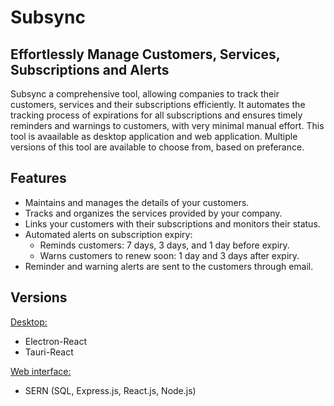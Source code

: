 # Subsync

## Effortlessly Manage Customers, Services, Subscriptions and Alerts

Subsync a comprehensive tool, allowing companies to track their customers, services and their subscriptions efficiently. It automates the tracking process of expirations for all subscriptions and ensures timely reminders and warnings to customers, with very minimal manual effort. This tool is avaailable as desktop application and web application. Multiple versions of this tool are available to choose from, based on preferance.

## Features

* Maintains and manages the details of your customers.
* Tracks and organizes the services provided by your company.
* Links your customers with their subscriptions and monitors their status.
* Automated alerts on subscription expiry:
  - Reminds customers:
    7 days, 3 days, and 1 day before expiry.
  - Warns customers to renew soon:
    1 day and 3 days after expiry.
* Reminder and warning alerts are sent to the customers through email.

## Versions

<u>Desktop:</u>
* Electron-React
* Tauri-React

<u>Web interface:</u>
* SERN (SQL, Express.js, React.js, Node.js)
